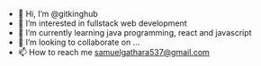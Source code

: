 - 👋 Hi, I’m @gitkinghub
- 👀 I’m interested in fullstack web development
- 🌱 I’m currently learning java programming, react and javascript
- 💞️ I’m looking to collaborate on ...
- 📫 How to reach me samuelgathara537@gmail.com

<!---
gitkinghub/gitkinghub is a ✨ special ✨ repository because its `README.md` (this file) appears on your GitHub profile.
You can click the Preview link to take a look at your changes.
--->
